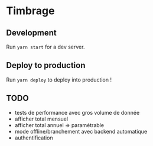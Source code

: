 # Timbrage

## Development

Run `yarn start` for a dev server.

## Deploy to production

Run `yarn deploy` to deploy into production !

## TODO

 - tests de performance avec gros volume de donnée
 - afficher total mensuel
 - afficher total annuel  => paramétrable
 - mode offline/branchement avec backend automatique
 - authentification
